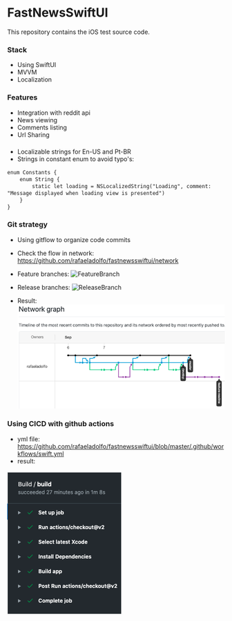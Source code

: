 # FastNewsSwiftUI

This repository contains the iOS test source code.

### Stack
* Using SwiftUI 
* MVVM
* Localization

### Features
* Integration with reddit api
* News viewing
* Comments listing
* Url Sharing

###
* Localizable strings for En-US and Pt-BR
* Strings in constant enum to avoid typo's:

```
enum Constants {
    enum String {
        static let loading = NSLocalizedString("Loading", comment: "Message displayed when loading view is presented")
    }
}
```

### Git strategy
* Using gitflow to organize code commits
* Check the flow in network: https://github.com/rafaeladolfo/fastnewsswiftui/network

* Feature branches:
![FeatureBranch](https://wac-cdn.atlassian.com/dam/jcr:b5259cce-6245-49f2-b89b-9871f9ee3fa4/03%20(2).svg?cdnVersion=1224)

* Release branches:
![ReleaseBranch](https://wac-cdn.atlassian.com/dam/jcr:a9cea7b7-23c3-41a7-a4e0-affa053d9ea7/04%20(1).svg?cdnVersion=1224)

* Result:  
![NetworkGraph](ng.png)

### Using CICD with github actions
* yml file: https://github.com/rafaeladolfo/fastnewsswiftui/blob/master/.github/workflows/swift.yml
* result:  

![NetworkGraph](cicd.png)
